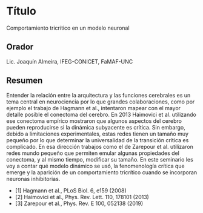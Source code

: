 # Título

Comportamiento tricrítico en un modelo neuronal

## Orador

Lic. Joaquín Almeira, IFEG-CONICET, FaMAF-UNC

## Resumen 

Entender la relación entre la arquitectura y las funciones cerebrales es un tema central en neurociencia por lo que grandes colaboraciones, como por ejemplo el trabajo de Hagmann et al., intentaron mapear con el mayor detalle posible el conectoma del cerebro. En 2013 Haimovici et al. utilizando ese conectoma empírico mostraron que algunos aspectos del cerebro pueden reproducirse si la dinámica subyacente es crítica. Sin embargo, debido a limitaciones experimentales, estas redes tienen un tamaño muy pequeño por lo que determinar la universalidad de la transición crítica es complicado. En esa dirección trabajos como el de Zarepour et al. utilizaron redes mundo pequeño que permiten emular algunas propiedades del conectoma, y al mismo tiempo, modificar su tamaño.
En este seminario les voy a contar qué modelo dinámico se usó, la fenomenología crítica que emerge y la aparición de un comportamiento tricrítico cuando se incorporan neuronas inhibitorias.

* [1] Hagmann et al., PLoS Biol. 6, e159 (2008)
* [2] Haimovici et al., Phys. Rev. Lett. 110, 178101 (2013)
* [3] Zarepour et al., Phys. Rev. E 100, 052138 (2019)
